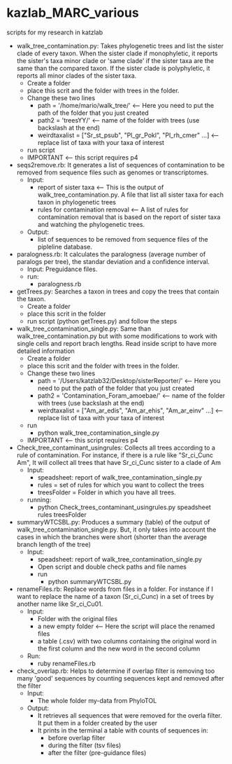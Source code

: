 # kazlab_MARC_various
scripts for my research in katzlab

* walk_tree_contamination.py: Takes phylogenetic trees and list the sister clade of every taxon. When the sister clade if monophyletic, it reports the sister's taxa minor clade or 'same clade' if the sister taxa are the same than the compared taxon. If the sister clade is polyphyletic, it reports all minor clades of the sister taxa.
	* Create a folder
	* place this scrit and the folder with trees in the folder.
	* Change these two lines
		* path = '/home/mario/walk_tree/'   <-- Here you need to put the path of the folder that you just created
		* path2 = 'treesYY/'   <-- name of the folder with trees (use backslash at the end)
		* weirdtaxalist = ["Sr_st_psub", "Pl_gr_Pokl", "Pl_rh_cmer" ...] <-- replace list of taxa with your taxa of interest
	* run script
	* IMPORTANT <-- this script requires p4
* seqs2remove.rb: It generates a list of sequences of contamination to be removed from sequence files such as genomes or transcriptomes. 
  * Input:
    * report of sister taxa <-- This is the output of walk_tree_contamination.py. A file that list all sister taxa for each taxon in phylogenetic trees
    * rules for contamination removal <-- A list of rules for contamination removal that is based on the report of sister taxa and watching the phylogenetic trees.
  * Output:
    * list of sequences to be removed from sequence files of the pipleline database. 
* paralogness.rb: It calculates the paralogness (average number of paralogs per tree), the standar deviation and a confidence interval.
	* Input: Preguidance files.
	* run:
		* paralogness.rb
* getTrees.py: Searches a taxon in trees and copy the trees that contain the taxon.
	* Create a folder
	* place this scrit in the folder
	* run script (python getTrees.py) and follow the steps 
* walk_tree_contamination_single.py: Same than walk_tree_contamination.py but with some modifications to work with single cells and report brach lengths. Read inside script to have more detailed information
	* Create a folder
	* place this scrit and the folder with trees in the folder.
	* Change these two lines
		* path = '/Users/katzlab32/Desktop/sisterReporter/'   <-- Here you need to put the path of the folder that you just created
		* path2 = 'Contamination_Foram_amoebae/'  <-- name of the folder with trees (use backslash at the end)
		* weirdtaxalist = ["Am_ar_edis", "Am_ar_ehis", "Am_ar_einv" ...] <-- replace list of taxa with your taxa of interest
	* run
		* python walk_tree_contamination_single.py
	* IMPORTANT <-- this script requires p4
* Check_tree_contaminant_usingrules: Collects all trees according to a rule of contamination. For instance, if there is a rule like "Sr_ci_Cunc Am", It will collect all trees that have Sr_ci_Cunc sister to a clade of Am
	* Input: 
		* speadsheet: report of walk_tree_contamination_single.py
		* rules = set of rules for which you want to collect the trees
		* treesFolder = Folder in which you have all trees.
	* running: 
		* python Check_trees_contaminant_usingrules.py speadsheet rules treesFolder
* summaryWTCSBL.py: Produces a summary (table) of the output of walk_tree_contamination_single.py. But, it only takes into account the cases in which the branches were short (shorter than the average branch length of the tree)
	* Input:
		* speadsheet: report of walk_tree_contamination_single.py
		* Open script and double check paths and file names
		* run
			* python summaryWTCSBL.py
* renameFiles.rb: Replace words from files in a folder. For instance if I want to replace the name of a taxon (Sr_ci_Cunc) in a set of trees by another name like Sr_ci_Cu01. 
	* Input:
		* Folder with the original files
		* a new empty folder <-- Here the script will place the renamed files
		* a table (.csv) with two columns containing the original word in the first column and the new word in the second column
	* Run: 
		* ruby renameFiles.rb
* check_overlap.rb: Helps to determine if overlap filter is removing too many 'good' sequences by counting sequences kept and removed after the filter
	* Input:
		* The whole folder my-data from PhyloTOL
	* Output: 
		* It retrieves all sequences that were removed for the overla filter. It put them in a folder created by the user
		* It prints in the terminal a table with counts of sequences in:
			* before overlap filter
			* during the filter (tsv files)
			* after the filter (pre-guidance files)